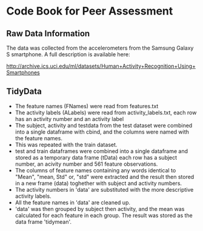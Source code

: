 # Code Book for Peer Assessment

## Raw Data Information

The data was collected from the accelerometers from the Samsung Galaxy S smartphone. A full description is available here: 

http://archive.ics.uci.edu/ml/datasets/Human+Activity+Recognition+Using+Smartphones

## TidyData

- The feature names (FNames) were read from features.txt
- The activity labels (ALabels) were read from activity_labels.txt, 
  each row has an activity number and an activity label
- The subject, activity and testdata from the test dataset were combined into a single dataframe
  with cbind, and the columns were named with the feature names.
- This was repeated with the train dataset.
- test and train dataframes were combined into a single dataframe and stored as a temporary data frame (tData)
  each row has a subject number, an acivity number and 561 feature observations.
- The columns of feature names containing any words identical to  "Mean", "mean, Std" or, "std" were 
  extracted and the result then stored in a new frame (data) toghether with subject and activity numbers.
- The activity numbers in 'data' are substituted with the more descriptive activity labels.
- All the feature names in 'data' are cleaned up.
- 'data' was then grouped by subject then activity, and the mean was calculated for each feature
  in each group. The result was stored as the data frame 'tidymean'.
